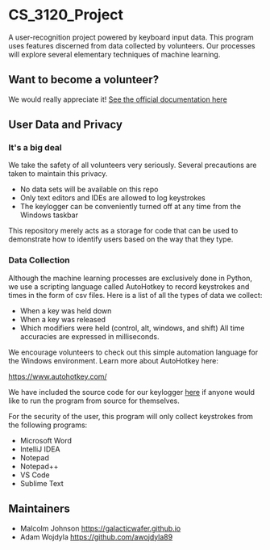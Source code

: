 # CS_3120_Project

A user-recognition project powered by keyboard input data. This program uses features discerned from data collected by volunteers. Our processes will explore several elementary techniques of machine learning.
                
## Want to become a volunteer?

We would really appreciate it! [See the official documentation here](/GETTING_STARTED.md)

## User Data and Privacy

### It's a big deal

<p>
We take the safety of all volunteers very seriously. Several precautions are taken to maintain this privacy.

- No data sets will be available on this repo
- Only text editors and IDEs are allowed to log keystrokes
- The keylogger can be conveniently turned off at any time from the Windows taskbar


This repository merely acts as a storage for code that can be used to demonstrate how to identify users based on the way that they type. 
</p>

### Data Collection

<p>
Although the machine learning processes are exclusively done in Python, we use a scripting language called AutoHotkey to record keystrokes and times in the form of csv files. Here is a list of all the types of data we collect:

- When a key was held down
- When a key was released
- Which modifiers were held (control, alt, windows, and shift)
All time accuracies are expressed in milliseconds.
</p>
<p>
We encourage volunteers to check out this simple automation language for the Windows environment. Learn more about AutoHotkey here:

https://www.autohotkey.com/

We have included the source code for our keylogger [here](/keylogger.ahk) if anyone would like to run the program from source for themselves.
</p>
<p>
For the security of the user, this program will only collect 	keystrokes from the following programs:

- Microsoft Word
- IntelliJ IDEA
- Notepad
- Notepad++
- VS Code
- Sublime Text
</p>

## Maintainers

- Malcolm Johnson https://galacticwafer.github.io
- Adam Wojdyla https://github.com/awojdyla89
